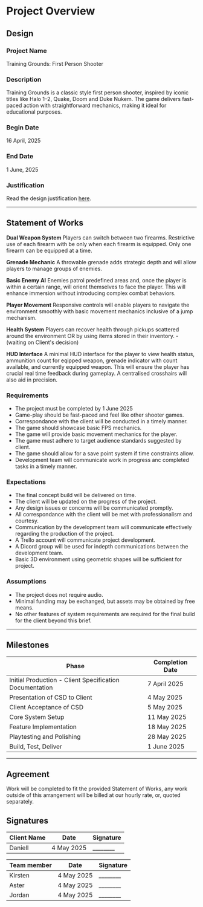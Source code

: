 # Project Overview
[//]: # (This section is an example structure for the proposal to your client.)

## Design
[//]: # (How will you meet the client's brief, their expectations, and their requirements.)

### Project Name
Training Grounds: First Person Shooter

### Description
[//]: # (This is the elevator pitch, sell the idea)
Training Grounds is a classic style first person shooter, inspired by iconic titles like Halo 1–2, Quake, Doom and Duke Nukem. The game delivers fast-paced action with straightforward mechanics, making it ideal for educational purposes.

### Begin Date
16 April, 2025

### End Date
1 June, 2025

### Justification
Read the design justification [here](project_justification.md).

---

## Statement of Works
[//]: # (This section is about managing expectations; list out all of the qualities that will be in the final product)

**Dual Weapon System**
Players can switch between two firearms. Restrictive use of each firearm with be only when each firearm is equipped. Only one firearm can be equipped at a time.

**Grenade Mechanic**
A throwable grenade adds strategic depth and will allow players to manage groups of enemies.​

**Basic Enemy AI**
Enemies patrol predefined areas and, once the player is within a certain range, will orient themselves to face the player. This will enhance immersion without introducing complex combat behaviors.​

**Player Movement**
Responsive controls will enable players to navigate the environment smoothly with basic movement mechanics inclusive of a jump mechanism.​

**Health System**
Players can recover health through pickups scattered around the environment OR by using items stored in their inventory.​ - (waiting on Client's decision)

**HUD Interface**
A minimal HUD interface for the player to view health status, ammunition count for eqipped weapon, grenade indicator with count available, and currently equipped weapon. This will ensure the player has crucial real time feedback during gameplay. A centralised crosshairs will also aid in precision.

### Requirements
[//]: # (What are the requirements of the finished project?)
* The project must be completed by 1 June 2025
* Game-play should be fast-paced and feel like other shooter games.
* Correspondance with the client will be conducted in a timely manner.
* The game should showcase basic FPS mechanics.
* The game will provide basic movement mechanics for the player.
* The game must adhere to target audience standards suggested by client.
* The game should allow for a save point system if time constraints allow.
* Development team will communicate work in progress anc completed tasks in a timely manner.

### Expectations
[//]: # (What are the client's expectations?)

* The final concept build will be delivered on time.
* The client will be updated on the progress of the project.
* Any design issues or concerns will be communicated promptly.
* All correspondance with the client will be met with professionalism and courtesy.
* Communication by the development team will communicate effectively regarding the production of the project.
* A Trello account will communicate project development.
* A Dicord group will be used for indepth communications between the development team.
* Basic 3D environment using geometric shapes will be sufficient for project.

### Assumptions
[//]: # (What are you assuming based on client responses)
* The project does not require audio.
* Minimal funding may be exchanged, but assets may be obtained by free means.
* No other features of system requirements are required for the final build for the client beyond this brief.

---

## Milestones

| Phase | Completion Date |
| --- | --- |
| Initial Production - Client Specification Documentation | 7 April 2025 |
| Presentation of CSD to Client | 4 May 2025 |
| Client Acceptance of CSD | 5 May 2025 |
| Core System Setup | 11 May 2025 |
| Feature Implementation | 18 May 2025 |
| Playtesting and Polishing | 28 May 2025 |
| Build, Test, Deliver | 1 June 2025 |

---

## Agreement

Work will be completed to fit the provided Statement of Works, any work outside of this arrangement will be billed at our hourly rate, or, quoted separately.

## Signatures

| Client Name | Date | Signature |
| --- | --- | --- |
| Daniell | 4 May 2025 | ________ |

| Team member | Date | Signature |
| --- | --- | --- |
| Kirsten | 4 May 2025 | ________ |
| Aster | 4 May 2025 | ________ |
| Jordan | 4 May 2025 | ________ |
